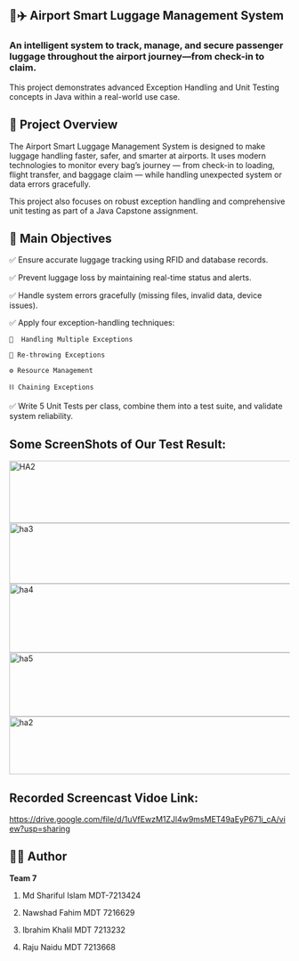 ## 🧳✈️ Airport Smart Luggage Management System

### An intelligent system to track, manage, and secure passenger luggage throughout the airport journey—from check-in to claim.
This project demonstrates advanced Exception Handling and Unit Testing concepts in Java within a real-world use case.

## 🧠 Project Overview

The Airport Smart Luggage Management System is designed to make luggage handling faster, safer, and smarter at airports.
It uses modern technologies to monitor every bag’s journey — from check-in to loading, flight transfer, and baggage claim — while handling unexpected system or data errors gracefully.

This project also focuses on robust exception handling and comprehensive unit testing as part of a Java Capstone assignment.

## 🎯 Main Objectives
✅ Ensure accurate luggage tracking using RFID and database records.

✅ Prevent luggage loss by maintaining real-time status and alerts.

✅ Handle system errors gracefully (missing files, invalid data, device issues).

✅ Apply four exception-handling techniques:

    🧩  Handling Multiple Exceptions

    🔁 Re-throwing Exceptions

    ⚙️ Resource Management

    ⛓️ Chaining Exceptions

✅ Write 5 Unit Tests per class, combine them into a test suite, and validate system reliability.

## Some ScreenShots of Our Test Result:
<img width="1420" height="112" alt="HA2" src="https://github.com/user-attachments/assets/fe192d59-f4c7-48fc-ad74-df3b0591a321" />

<img width="1431" height="109" alt="ha3" src="https://github.com/user-attachments/assets/64fa6eec-43c8-488c-9ea3-29a82151c121" />


<img width="1424" height="124" alt="ha4" src="https://github.com/user-attachments/assets/a1efb971-17c7-4272-b2c3-5623b8a370ba" />

<img width="1417" height="115" alt="ha5" src="https://github.com/user-attachments/assets/aa0ee528-d910-4284-930c-3b95275370e4" />

<img width="1418" height="104" alt="ha2" src="https://github.com/user-attachments/assets/2bb1b402-124e-43bd-b3ea-bc56cd2c17ba" />


## Recorded Screencast Vidoe Link:
https://drive.google.com/file/d/1uVfEwzM1ZJl4w9msMET49aEyP671i_cA/view?usp=sharing

## 👨‍💻 Author

**Team 7**
1. Md Shariful Islam MDT-7213424

2. Nawshad Fahim MDT 7216629

3. Ibrahim Khalil MDT 7213232

4. Raju Naidu MDT 7213668
